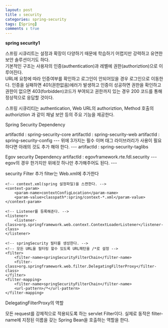 ```yaml
---
layout: post
title : security
categories: spring-security
tags: [Spring]
comments : true
---
```


**spring security1** 

스프링 시큐리트는 설정과 확장이 다양하기 때문에 학습하기 어렵지만 강력하고 유연한 보안 솔루션이기도 하다.  
기본적인 구조는 사용자의 인증(authentication)과 레벨에 권한(authoriztion)으로 이루어진다.  
URL에 요청에 따라 인증여부를 확인하고 로그인이 안되어있을 경우 로그인으로 이동한다.
인증을 실패하면 401(권한없음)에러가 발생하고 인증이 성공하면 권한을 확인하고 권한이 없으면 403(forbidden)코드가 부여되고 
권한까지 있는 경우 200 코드를 통해 정상적으로 응답할 것이다.

스프링 시큐리티는 authentication, Web URL의 authoriztion, Method 호출의 authoriztion 과 같이 채널 보안 등의 주요 기능을 제공한다.

Spring Security Dependency

artifactId : spring-security-core 
artifactId : spring-security-web
artifactId : spring-security-config
--- 위에 3가지는 필수 이며 태그 라이브러리가 사용이 필요하다면 아래의 것도 추가 해야 한다. ---
artifactId : spring-security-taglibs

Egov security Dependency
artifactId : egovframework.rte.fdl.security
--- egov의 경우 한가지만 위에것 하나만 추가해주어도 된다.  ---


security Filter 추가
filter는 Web.xml에 추가한다

    <!-- context.xml(spring 설정파일)을 스캔한다. -->
	<context-param>
		<param-name>contextConfigLocation</param-name>
		<param-value>classpath*:spring/context-*.xml</param-value>
	</context-param>
	
    <!-- Listener를 등록해준다. -->
	<listener>
		<listener-class>org.springframework.web.context.ContextLoaderListener</listener-class>
	</listener>

    <!-- springSecurity 필터를 생성한다. -->
    <!-- 모든 URL을 필터링 할수 있도록 URL패턴을 /*로 설정 -->
    <filter>
		<filter-name>springSecurityFilterChain</filter-name>
		<filter-class>org.springframework.web.filter.DelegatingFilterProxy</filter-class>
	</filter>
	<filter-mapping>
		<filter-name>springSecurityFilterChain</filter-name>
		<url-pattern>/*</url-pattern>
	</filter-mapping>


DelegatingFilterProxy의 역할

모든 request를 강제적으로 적용되도록 하는 servlet Filter이다. 
실제로 동작은 filter-name에 지정된 이름을 갖는 Spring Bean을 호출하는 역할을 한다. 
    
